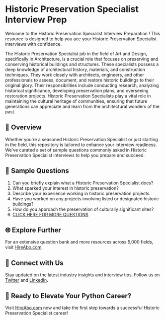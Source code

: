 # Historic Preservation Specialist Interview Prep

Welcome to the Historic Preservation Specialist Interview Preparation ! This resource is designed to help you ace your Historic Preservation Specialist interviews with confidence.

The Historic Preservation Specialist job in the field of Art and Design, specifically in Architecture, is a crucial role that focuses on preserving and conserving historical buildings and structures. These specialists possess a deep knowledge of architectural history, materials, and construction techniques. They work closely with architects, engineers, and other professionals to assess, document, and restore historic buildings to their original glory. Their responsibilities include conducting research, analyzing historical significance, developing preservation plans, and overseeing restoration projects. Historic Preservation Specialists play a vital role in maintaining the cultural heritage of communities, ensuring that future generations can appreciate and learn from the architectural wonders of the past.

## 🚀 Overview

Whether you're a seasoned Historic Preservation Specialist or just starting in the field, this repository is tailored to enhance your interview readiness. We've curated a set of sample questions commonly asked in Historic Preservation Specialist interviews to help you prepare and succeed.

## 📝 Sample Questions

1. Can you briefly explain what a Historic Preservation Specialist does?
2. What sparked your interest in historic preservation?
3. Describe your experience working in historic preservation projects.
4. Have you worked on any projects involving listed or designated historic buildings?
5. How do you approach the preservation of culturally significant sites?
6. [CLICK HERE FOR MORE QUESTIONS](https://hireabo.com/job/6_3_12/Historic%20Preservation%20Specialist)

## 🌐 Explore Further

For an extensive question bank and more resources across 5,000 fields, visit [HireAbo.com](https://www.hireabo.com).

## 📱 Connect with Us

Stay updated on the latest industry insights and interview tips. Follow us on [Twitter](https://twitter.com/hireabo) and [LinkedIn](https://www.linkedin.com/in/hire-abo-3609972a8/).

## 🚀 Ready to Elevate Your Python Career?

Visit [HireAbo.com](https://www.hireabo.com) now and take the first step towards a successful Historic Preservation Specialist career!